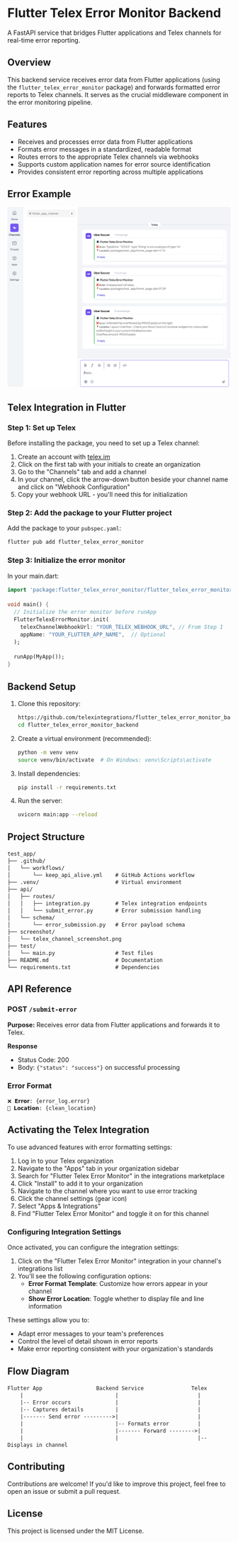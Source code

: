 # Flutter Telex Error Monitor Backend

A FastAPI service that bridges Flutter applications and Telex channels for real-time error reporting.

## Overview

This backend service receives error data from Flutter applications (using the `flutter_telex_error_monitor` package) and forwards formatted error reports to Telex channels. It serves as the crucial middleware component in the error monitoring pipeline.

## Features

- Receives and processes error data from Flutter applications
- Formats error messages in a standardized, readable format
- Routes errors to the appropriate Telex channels via webhooks
- Supports custom application names for error source identification
- Provides consistent error reporting across multiple applications

## Error Example
![](screenshot/telex_channel_screenshot.png)

## Telex Integration in Flutter

### Step 1: Set up Telex

Before installing the package, you need to set up a Telex channel:

1. Create an account with [telex.im](https://telex.im)
2. Click on the first tab with your initials to create an organization
3. Go to the "Channels" tab and add a channel
4. In your channel, click the arrow-down button beside your channel name and click on "Webhook Configuration"
5. Copy your webhook URL - you'll need this for initialization

### Step 2: Add the package to your Flutter project

Add the package to your `pubspec.yaml`:

```bash
flutter pub add flutter_telex_error_monitor
```

### Step 3: Initialize the error monitor

In your main.dart:

```dart
import 'package:flutter_telex_error_monitor/flutter_telex_error_monitor.dart';

void main() {
  // Initialize the error monitor before runApp
  FlutterTelexErrorMonitor.init(
    telexChannelWebhookUrl: "YOUR_TELEX_WEBHOOK_URL", // From Step 1
    appName: "YOUR_FLUTTER_APP_NAME",  // Optional
  );
  
  runApp(MyApp());
}
```

## Backend Setup

1. Clone this repository:
   ```bash
   https://github.com/telexintegrations/flutter_telex_error_monitor_backend.git
   cd flutter_telex_error_monitor_backend
   ```

2. Create a virtual environment (recommended):
   ```bash
   python -m venv venv
   source venv/bin/activate  # On Windows: venv\Scripts\activate
   ```

3. Install dependencies:
   ```bash
   pip install -r requirements.txt
   ```

4. Run the server:
   ```bash
   uvicorn main:app --reload
   ```

## Project Structure

```
test_app/
├── .github/
│   └── workflows/
│       └── keep_api_alive.yml    # GitHub Actions workflow
├── .venv/                        # Virtual environment
├── api/
│   ├── routes/
│   │   ├── integration.py        # Telex integration endpoints
│   │   └── submit_error.py       # Error submission handling
│   └── schema/
│       └── error_submission.py   # Error payload schema
├── screenshot/
│   └── telex_channel_screenshot.png
├── test/
│   └── main.py                   # Test files
├── README.md                     # Documentation
└── requirements.txt              # Dependencies
```

## API Reference

### POST `/submit-error`

**Purpose:** Receives error data from Flutter applications and forwards it to Telex.

**Response**
- Status Code: 200
- Body: `{"status": "success"}` on successful processing

### Error Format
```
❌ 𝗘𝗿𝗿𝗼𝗿: {error_log.error}
📍 𝗟𝗼𝗰𝗮𝘁𝗶𝗼𝗻: {clean_location}
```

## Activating the Telex Integration

To use advanced features with error formatting settings:

1. Log in to your Telex organization
2. Navigate to the "Apps" tab in your organization sidebar
3. Search for "Flutter Telex Error Monitor" in the integrations marketplace
4. Click "Install" to add it to your organization
5. Navigate to the channel where you want to use error tracking
6. Click the channel settings (gear icon)
7. Select "Apps & Integrations"
8. Find "Flutter Telex Error Monitor" and toggle it on for this channel

### Configuring Integration Settings

Once activated, you can configure the integration settings:

1. Click on the "Flutter Telex Error Monitor" integration in your channel's integrations list
2. You'll see the following configuration options:
   - **Error Format Template**: Customize how errors appear in your channel
   - **Show Error Location**: Toggle whether to display file and line information

These settings allow you to:
- Adapt error messages to your team's preferences
- Control the level of detail shown in error reports
- Make error reporting consistent with your organization's standards

## Flow Diagram

```
Flutter App                 Backend Service               Telex
    |                             |                         |
    |-- Error occurs              |                         |
    |-- Captures details          |                         |
    |------- Send error --------->|                         |
    |                             |-- Formats error         |
    |                             |------- Forward -------->|
    |                             |                         |-- Displays in channel
```

## Contributing

Contributions are welcome! If you'd like to improve this project, feel free to open an issue or submit a pull request.

## License

This project is licensed under the MIT License.